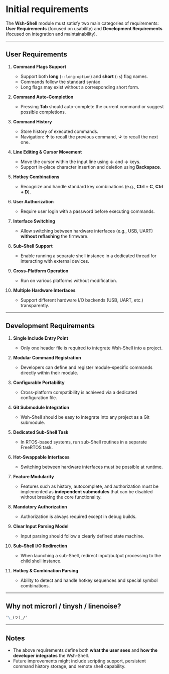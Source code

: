 # Initial requirements

The **Wsh-Shell** module must satisfy two main categories of requirements:  
**User Requirements** (focused on usability) and **Development Requirements** (focused on integration and maintainability).

---

## User Requirements

1. **Command Flags Support**  
    - Support both **long** (`--long-option`) and **short** (`-s`) flag names.  
    - Commands follow the standard syntax
    - Long flags may exist without a corresponding short form.

2. **Command Auto-Completion**  
    - Pressing **Tab** should auto-complete the current command or suggest possible completions.

3. **Command History**  
    - Store history of executed commands.  
    - Navigation: **↑** to recall the previous command, **↓** to recall the next one.

4. **Line Editing & Cursor Movement**  
    - Move the cursor within the input line using **←** and **→** keys.  
    - Support in-place character insertion and deletion using **Backspace**.

5. **Hotkey Combinations**  
    - Recognize and handle standard key combinations (e.g., **Ctrl + C**, **Ctrl + D**).

6. **User Authorization**  
    - Require user login with a password before executing commands.

7. **Interface Switching**  
    - Allow switching between hardware interfaces (e.g., USB, UART) **without reflashing** the firmware.

8. **Sub-Shell Support**  
    - Enable running a separate shell instance in a dedicated thread for interacting with external devices.

9. **Cross-Platform Operation**  
    - Run on various platforms without modification.

10. **Multiple Hardware Interfaces**  
     - Support different hardware I/O backends (USB, UART, etc.) transparently.

---

## Development Requirements

1. **Single Include Entry Point**  
   - Only one header file is required to integrate Wsh-Shell into a project.

2. **Modular Command Registration**  
   - Developers can define and register module-specific commands directly within their module.

3. **Configurable Portability**  
   - Cross-platform compatibility is achieved via a dedicated configuration file.

4. **Git Submodule Integration**  
   - Wsh-Shell should be easy to integrate into any project as a Git submodule.

5. **Dedicated Sub-Shell Task**  
   - In RTOS-based systems, run sub-Shell routines in a separate FreeRTOS task.

6. **Hot-Swappable Interfaces**  
   - Switching between hardware interfaces must be possible at runtime.

7. **Feature Modularity**  
   - Features such as history, autocomplete, and authorization must be implemented as **independent submodules** that can be disabled without breaking the core functionality.

8. **Mandatory Authorization**  
   - Authorization is always required except in debug builds.

9. **Clear Input Parsing Model**  
   - Input parsing should follow a clearly defined state machine.

10. **Sub-Shell I/O Redirection**  
    - When launching a sub-Shell, redirect input/output processing to the child shell instance.

11. **Hotkey & Combination Parsing**  
    - Ability to detect and handle hotkey sequences and special symbol combinations.

---

## Why not microrl / tinysh / linenoise?

```markdown
¯\_(ツ)_/¯
```

---

## Notes

- The above requirements define both **what the user sees** and **how the developer integrates** the Wsh-Shell.
- Future improvements might include scripting support, persistent command history storage, and remote shell capability.
